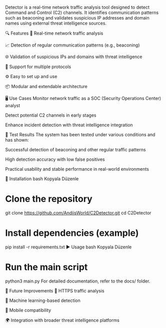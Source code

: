 
Detector is a real-time network traffic analysis tool designed to detect Command and Control (C2) channels. It identifies communication patterns such as beaconing and validates suspicious IP addresses and domain names using external threat intelligence sources.

🔍 Features
📡 Real-time network traffic analysis

📈 Detection of regular communication patterns (e.g., beaconing)

🌐 Validation of suspicious IPs and domains with threat intelligence

🔄 Support for multiple protocols

⚙️ Easy to set up and use

📦 Modular and extendable architecture

🖥️ Use Cases
Monitor network traffic as a SOC (Security Operations Center) analyst

Detect potential C2 channels in early stages

Enhance incident detection with threat intelligence integration

🧪 Test Results
The system has been tested under various conditions and has shown:

Successful detection of beaconing and other regular traffic patterns

High detection accuracy with low false positives

Practical usability and stable performance in real-world environments

🔧 Installation
bash
Kopyala
Düzenle
# Clone the repository
git clone https://github.com/AndiisWorld/C2Detector.git
cd C2Detector

# Install dependencies (example)
pip install -r requirements.txt
▶️ Usage
bash
Kopyala
Düzenle
# Run the main script
python3 main.py
For detailed documentation, refer to the docs/ folder.

🚀 Future Improvements
🔐 HTTPS traffic analysis

🧠 Machine learning-based detection

📱 Mobile compatibility

🌍 Integration with broader threat intelligence platforms

